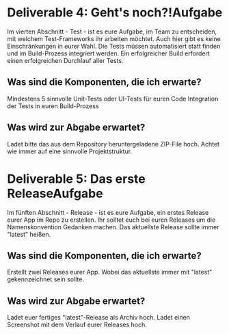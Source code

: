 # Deliverable 4: Geht's noch?!Aufgabe

Im vierten Abschnitt - Test - ist es eure Aufgabe, im Team zu entscheiden, mit welchem Test-Frameworks ihr arbeiten möchtet. Auch hier gibt es keine Einschränkungen in eurer Wahl. Die Tests müssen automatisiert statt finden und im Build-Prozess integriert werden. Ein erfolgreicher Build erfordert einen erfolgreichen Durchlauf aller Tests. 

## Was sind die Komponenten, die ich erwarte? ##

Mindestens 5 sinnvolle Unit-Tests oder UI-Tests für euren Code
Integration der Tests in euren Build-Prozess

## Was wird zur Abgabe erwartet? ##

Ladet bitte das aus dem Repository heruntergeladene ZIP-File hoch. Achtet wie immer auf eine sinnvolle Projektstruktur.

# Deliverable 5: Das erste ReleaseAufgabe

Im fünften Abschnitt - Release - ist es eure Aufgabe, ein erstes Release eurer App im Repo zu erstellen. Ihr solltet euch bei euren Releases um die Namenskonvention Gedanken machen. Das aktuellste Release sollte immer "latest" heißen. 

## Was sind die Komponenten, die ich erwarte? ##

Erstellt zwei Releases eurer App. Wobei das aktuellste immer mit "latest" gekennzeichnet sein sollte.

## Was wird zur Abgabe erwartet? ##

Ladet euer fertiges "latest"-Release als Archiv hoch.
Ladet einen Screenshot mit dem Verlauf eurer Releases hoch.
